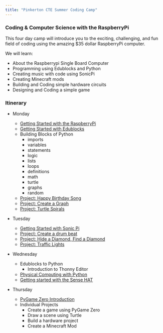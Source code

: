 ```yaml
---
title: "Pinkerton CTE Summer Coding Camp"
---
```


### Coding & Computer Science with the RaspberryPi

This four day camp will introduce you to the exciting, challenging, and fun field of coding using the amazing $35 dollar RaspberryPi computer.

We will learn:

- About the Raspberrypi Single Board Computer
- Programming using Edublocks and Python
- Creating music with code using SonicPi
- Creating Minecraft mods
- Building and Coding simple hardware circuits
- Designing and Coding a simple game

### Itinerary

- Monday
  - [Getting Started with the RaspberryPi](https://projects.raspberrypi.org/en/projects/raspberry-pi-getting-started)
  - [Getting Started with Edublocks](https://learn.edublocks.org/tutorial/getting-started-py#0)
  - Building Blocks of Python
      - imports
      - variables
      - statements
      - logic
      - lists
      - loops
      - definitions
      - math
      - turtle
      - graphs
      - random
  - [Project: Happy Birthday Song](https://learn.edublocks.org/tutorial/happy-birthday#0)
  - [Project: Create a Graph](https://learn.edublocks.org/tutorial/create-a-graph#0)
  - [Project: Turtle Spirals](https://learn.edublocks.org/tutorial/turtle-spiral#0)

- Tuesday
  - [Getting Started with Sonic Pi](https://projects.raspberrypi.org/en/projects/getting-started-with-sonic-pi)
  - [Project: Create a drum beat](https://learn.edublocks.org/tutorial/create-a-drum-beat#0)
  - [Project: Hide a Diamond, Find a Diamond](https://learn.edublocks.org/tutorial/hide-a-diamond#0)
  - [Project: Traffic Lights](https://learn.edublocks.org/tutorial/traffic-lights#0)

- Wednesday
  - Edublocks to Python
      - Introduction to Thonny Editor
  - [Physical Computing with Python](https://projects.raspberrypi.org/en/projects/physical-computing)
  - [Getting started with the Sense HAT](https://projects.raspberrypi.org/en/projects/getting-started-with-the-sense-hat)


- Thursday
  - [PyGame Zero Introduction](https://pygame-zero.readthedocs.io/en/stable/introduction.html)
  - Individual Projects
      - Create a game using PyGame Zero
      - Draw a scene using Turtle
      - Build a hardware project
      - Create a Minecraft Mod
